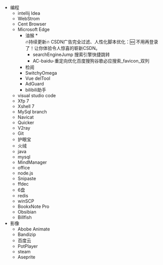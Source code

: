 * 编程
    * intellij Idea
    * WebStrom
    * Cent Browser
    * Microsoft Edge
        * 油猴
            * 	
🔥持续更新🔥 CSDN广告完全过滤、人性化脚本优化：🆕 不用再登录了！让你体验令人惊喜的崭新CSDN。
            * searchEngineJump 搜索引擎快捷跳转
            * AC-baidu-重定向优化百度搜狗谷歌必应搜索_favicon_双列
        * 检阅
        * SwitchyOmega
        * Vue delTool
        * AdGuard
        * bilibili助手
    * visual studio code
    * Xfp 7
    * Xshell 7
    * MySql branch
    * Navicat 
    * Quicker
    * V2ray
    * Git
    * 护眼宝
    * 火绒
    * java
    * mysql
    * MindManager
    * office
    * node.js
    * Snipaste
    * ffdec
    * 6盘
    * redis
    * winSCP
    * BookxNote Pro
    * Obsibian
    * Billfish
* 影像
    * Abobe Animate
    * Bandizip
    * 百度云
    * PotPlayer
    * steam
    * Aseprite